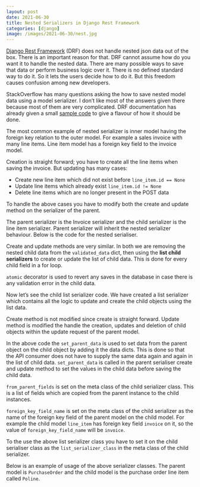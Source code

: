 ```yaml
---
layout: post
date: 2021-06-30
title: Nested Serializers in Django Rest Framework
categories: [django]
image: /images/2021-06-30/nest.jpg
---
```

[Django Rest Framework](https://www.django-rest-framework.org) (DRF) does not handle nested json data out of the box. There is an important reason for that. DRF cannot assume how do you want it to handle the nested data. There are many possible ways to save that data or perform business logic over it. There is no defined standard way to do it. So it lets the users decide how to do it. But this freedom causes confusion among new developers. 

StackOverflow has many questions asking the how to save nested model data using a model serializer. I don’t like most of the answers given there because most of them are very complicated. DRF documentation has already given a small [sample code](https://www.django-rest-framework.org/api-guide/relations/#writable-nested-serializers) to give a flavour of how it should be done.
<!--more-->

The most common example of nested serializer is inner model having the foreign key relation to the outer model. For example a sales invoice with many line items. Line item model has a foreign key field to the invoice model.

Creation is straight forward; you have to create all the line items when saving the invoice. But updating has many cases:
- Create new line item which did not exist before `line_item.id == None`
- Update line items which already exist `line_item.id != None`
- Delete line items which are no longer present in the POST data

To handle the above cases you have to modify both the create and update method on the serializer of the parent.

The parent serializer is the Invoice serializer and the child serializer is the line item serializer. Parent serializer will inherit the nested serializer behaviour. Below is the code for the nested serialiser.

<script src="https://gist.github.com/KushGoyal/5b72c5986fd6713fbf074dabca337a9d.js?file=nested_serializer.py"></script>

Create and update methods are very similar. In both we are removing the nested child data from the `validated_data` dict,  then using the **list child serializers** to create or update the list of child data. This is done for every child field in a for loop.

`atomic` decorator is used to revert any saves in the database in case there is any validation error in the child data.

Now let’s see the child list serializer code. We have created a list serializer which contains all the logic to update and create the child objects using the list data.

Create method is not modified since create is straight forward. Update method is modified the handle the creation, updates and deletion of child objects within the update request of the parent model.

<script src="https://gist.github.com/KushGoyal/5b72c5986fd6713fbf074dabca337a9d.js?file=list_serializer.py"></script>

In the above code the `set_parent_data` is used to set data from the parent object on the child object by adding it the data dicts. This is done so that the API consumer does not have to supply the same data again and again in the list of child data. `set_parent_data` is called in the parent serialiser create and update method to set the values in the child data before saving the child data.

`from_parent_fields` is set on the meta class of the child serializer class. This is a list of fields which are copied from the parent instance to the child instances.

`foreign_key_field_name` is set on the meta class of the child serializer as the name of the foreign key field of the parent model on the child model. For example the child model `line_item` has foreign key field `invoice` on it, so the value of `foreign_key_field_name` will be `invoice`.

To the use the above list serializer class you have to set it on the child serialiser class as the `list_serializer_class` in the meta class of the child serializer.

Below is an example of usage of the above serializer classes. The parent model is `PurchaseOrder` and the child model is the purchase order line item called  `Poline`.

<script src="https://gist.github.com/KushGoyal/5b72c5986fd6713fbf074dabca337a9d.js?file=example.py"></script>